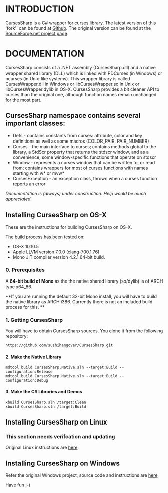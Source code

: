 # INTRODUCTION

CursesSharp is a C# wrapper for curses library. 
The latest version of this 'fork'' can be found at [Github](https://github.com/sushihangover/CursesSharp).
The original version can be found at the [SourceForge.net project page](http://sourceforge.net/projects/curses-sharp/).
	
# DOCUMENTATION

CursesSharp consists of a .NET assembly (CursesSharp.dll) and a native wrapper shared library (DLL) which is linked with PDCurses (in Windows) or ncurses  (in Unix-like systems). This wrapper library is called CursesWrapper.dll  in Windows or libCursesWrapper.so in Unix or libCursesWrapper.dylib in OS-X. CursesSharp provides a bit cleaner
API to curses than the original one, although function names remain unchanged for the most part. 

## CursesSharp namespace contains several important classes:

* Defs - contains constants from curses: attribute, color and key definitions
	as well as some macros (COLOR_PAIR, PAIR_NUMBER)
* Curses - the main interface to curses; contains methods global to the library,
	a StdScr property that returns the stdscr window, and as a convenience,
	some window-specific functions that operate on stdscr
* Window - represents a curses window that can be written to, or read from;
	contains wrappers for most of curses functions with names starting with
	w* or mvw*
* CursesException - an exception class, thrown when a curses function
	reports an error

*Documentation is (always) under construction. Help would be much appreciated.*

## Installing CursesSharp on OS-X

These are the instructions for building CursesSharp on OS-X. 

The build process has been tested on:

* OS-X 10.10.5
* Apple LLVM version 7.0.0 (clang-700.1.76)
* Mono JIT compiler version 4.2.1 64-bit build.

### 0. Prerequisites

A **64-bit build of Mono** as the the native shared library (so/dylib) is of ARCH type x64_86. 

**If you are running the default 32-bit Mono install, you will have to build the native library as ARCH i386. Currently there is not an included build process for this.
**
### 1. Getting CursesSharp

You will have to obtain CursesSharp sources. You clone it from the following repository:

    https://github.com/sushihangover/CursesSharp.git


#### 2. Make the Native Library

	mdtool build CursesSharp.Native.sln --target:Build --configuration:Release
	mdtool build CursesSharp.Native.sln --target:Build --configuration:Debug

#### 3. Make the C# Libraries and Demos

	xbuild CursesSharp.sln /target:Clean
	xbuild CursesSharp.sln /target:Build

## Installing CursesSharp on Linux

### This section needs verifcation and updating

Original Linux instructions are [here](http://curses-sharp.sourceforge.net/index.php?page=linux)

## Installing CursesSharp on Windows

Refer the original Windows project, source code and instructions are [here](http://curses-sharp.sourceforge.net/index.php?page=windows)


Have fun ;-)

